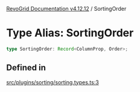 [RevoGrid Documentation v4.12.12](README.md) / SortingOrder

# Type Alias: SortingOrder

```ts
type SortingOrder: Record<ColumnProp, Order>;
```

## Defined in

[src/plugins/sorting/sorting.types.ts:3](https://github.com/revolist/revogrid/blob/ecd92bead8bd3117a71a9fcab227f9b0f91c2edf/src/plugins/sorting/sorting.types.ts#L3)
